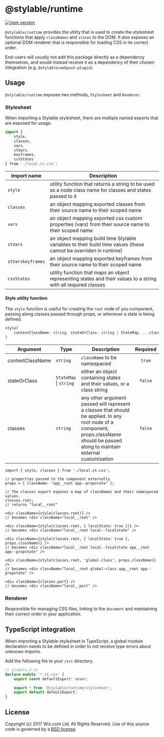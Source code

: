 # @stylable/runtime

[![npm version](https://img.shields.io/npm/v/@stylable/runtime.svg)](https://www.npmjs.com/package/@stylable/runtime)

`@stylable/runtime` provides the utility that is used to create the stylesheet functions that apply `classNames` and `states` to the DOM. It also exposes an optional DOM renderer that is responsible for loading CSS in its correct order.

End-users will usually not add this package directly as a dependency themselves, and would instead receive it as a dependency of their chosen integration (e.g. `@stylable/webpack-plugin`).

## Usage

`@stylable/runtime` exposes two methods, `Stylesheet` and `Renderer`.

### Stylesheet

When importing a Stylable stylesheet, there are multiple named exports that are exposed for usage.

```ts 
import { 
    style, 
    classes, 
    vars, 
    stVars, 
    keyframes, 
    cssStates 
} from './local.st.css';
```

|Import name|Description|
|-----------|-----------|
|`style`|utility function that returns a string to be used as a node class name for classes and states passed to it |
|`classes`|an object mapping exported classes from their source name to their scoped name |
|`vars`|an object mapping exported css custom properties (vars) from their source name to their scoped name |
|`stVars`|an object mapping build time Stylable variables to their build time values (these cannot be overriden in runtime) |
|`stVarskeyframes`|an object mapping exported keyframes from their source name to their scoped name |
|`cssStates`|utility function that maps an object representing states and their values to a string with all required classes |

#### Style utility function

The `style` function is useful for creating the `root` node of you component, passing along classes passed through props, or whenever a state is being defined.

```ts
style(
    contextClassName: string, stateOrClass: string | StateMap, ...classes: string[]
)
```

|Argument|Type|Description|Required|
|---------|----|-----------|:------:|
|contextClassName|`string`|`className` to be namespaced|`true`|
|stateOrClass|`StateMap` \| `string`|either an object containing states and their values, or a class string|`false`|
|classes|`string`|any other argument passed will represent a classes that should be applied. In any root node of a component, props.className should be passed along to maintain external customization |`false`|

```tsx
import { style, classes } from './local.st.css';

// properties passed to the component externally
props = { className: "app__root app--propstate" };

// The classes export exposes a map of classNames and their namespaced values.
classes.root;
// returns "local__root"

<div className={style(classes.root)} />
// becomes <div className="local__root" /> 

<div className={style(classes.root, { localState: true })} />
// becomes <div className="local__root local--localstate" /> 

<div className={style(classes.root, { localState: true }, props.className)} />
// becomes <div className="local__root local--localstate app__root app--propstate" /> 

<div className={style(classes.root, 'global-class', props.className)} />
// becomes <div className="local__root global-class app__root app--propstate" /> 

<div className={classes.part} />
// becomes <div className="local__part" /> 
```

### Renderer

Responsible for managing CSS files, linking to the `document` and maintaining their correct order in your application.

## TypeScript integration
When importing a Stylable stylesheet in TypeScript, a global module declaration needs to be defined in order to not receive type errors about unknown imports.

Add the following file to your `/src` directory.
```ts
// globals.d.ts
declare module '*.st.css' {
    export const defaultExport: never;

    export * from '@stylable/runtime/stylesheet';
    export default defaultExport;
}
```

## License
Copyright (c) 2017 Wix.com Ltd. All Rights Reserved. Use of this source code is governed by a [BSD license](./LICENSE).
